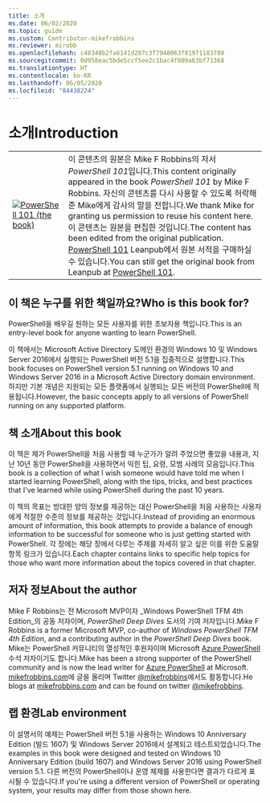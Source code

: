 ```yaml
---
title: 소개
ms.date: 06/02/2020
ms.topic: guide
ms.custom: Contributor-mikefrobbins
ms.reviewer: mirobb
ms.openlocfilehash: c48340b2fa6141d207c3f7948063f81971183780
ms.sourcegitcommit: 0d958eac5bde5ccf5ee2c1bac4f009a63bf71368
ms.translationtype: HT
ms.contentlocale: ko-KR
ms.lasthandoff: 06/05/2020
ms.locfileid: "84438224"
---
```

# <a name="introduction"></a><span data-ttu-id="4b5ac-102">소개</span><span class="sxs-lookup"><span data-stu-id="4b5ac-102">Introduction</span></span>

<table>
  <tr><td>
  <a href="https://leanpub.com/powershell101">
  <img src="media/powershell101-150x194.png" alt="PowerShell 101 (the book)" />
  </a>
  </td>
  <td colspan=2>
<span data-ttu-id="4b5ac-103">이 콘텐츠의 원본은 Mike F Robbins의 저서 <em>PowerShell 101</em>입니다.</span><span class="sxs-lookup"><span data-stu-id="4b5ac-103">This content originally appeared in the book <em>PowerShell 101</em> by Mike F Robbins.</span></span> <span data-ttu-id="4b5ac-104">자신의 콘텐츠를 다시 사용할 수 있도록 허락해 준 Mike에게 감사의 말을 전합니다.</span><span class="sxs-lookup"><span data-stu-id="4b5ac-104">We thank Mike for granting us permission to reuse his content here.</span></span> <span data-ttu-id="4b5ac-105">이 콘텐츠는 원본을 편집한 것입니다.</span><span class="sxs-lookup"><span data-stu-id="4b5ac-105">The content has been edited from the original publication.</span></span> <span data-ttu-id="4b5ac-106"><a href="https://leanpub.com/powershell101">PowerShell 101</a> Leanpub에서 원본 서적을 구매하실 수 있습니다.</span><span class="sxs-lookup"><span data-stu-id="4b5ac-106">You can still get the original book from Leanpub at <a href="https://leanpub.com/powershell101">PowerShell 101</a>.</span></span>
  </td></tr>
</table>

## <a name="who-is-this-book-for"></a><span data-ttu-id="4b5ac-107">이 책은 누구를 위한 책일까요?</span><span class="sxs-lookup"><span data-stu-id="4b5ac-107">Who is this book for?</span></span>

<span data-ttu-id="4b5ac-108">PowerShell을 배우길 원하는 모든 사용자를 위한 초보자용 책입니다.</span><span class="sxs-lookup"><span data-stu-id="4b5ac-108">This is an entry-level book for anyone wanting to learn PowerShell.</span></span>

<span data-ttu-id="4b5ac-109">이 책에서는 Microsoft Active Directory 도메인 환경의 Windows 10 및 Windows Server 2016에서 실행되는 PowerShell 버전 5.1을 집중적으로 설명합니다.</span><span class="sxs-lookup"><span data-stu-id="4b5ac-109">This book focuses on PowerShell version 5.1 running on Windows 10 and Windows Server 2016 in a Microsoft Active Directory domain environment.</span></span> <span data-ttu-id="4b5ac-110">하지만 기본 개념은 지원되는 모든 플랫폼에서 실행되는 모든 버전의 PowerShell에 적용됩니다.</span><span class="sxs-lookup"><span data-stu-id="4b5ac-110">However, the basic concepts apply to all versions of PowerShell running on any supported platform.</span></span>

## <a name="about-this-book"></a><span data-ttu-id="4b5ac-111">책 소개</span><span class="sxs-lookup"><span data-stu-id="4b5ac-111">About this book</span></span>

<span data-ttu-id="4b5ac-112">이 책은 제가 PowerShell을 처음 사용할 때 누군가가 알려 주었으면 좋았을 내용과, 지난 10년 동안 PowerShell을 사용하면서 익힌 팁, 요령, 모범 사례의 모음입니다.</span><span class="sxs-lookup"><span data-stu-id="4b5ac-112">This book is a collection of what I wish someone would have told me when I started learning PowerShell, along with the tips, tricks, and best practices that I've learned while using PowerShell during the past 10 years.</span></span>

<span data-ttu-id="4b5ac-113">이 책의 목표는 방대한 양의 정보를 제공하는 대신 PowerShell을 처음 사용하는 사용자에게 적절한 수준의 정보를 제공하는 것입니다.</span><span class="sxs-lookup"><span data-stu-id="4b5ac-113">Instead of providing an enormous amount of information, this book attempts to provide a balance of enough information to be successful for someone who is just getting started with PowerShell.</span></span> <span data-ttu-id="4b5ac-114">각 장에는 해당 장에서 다루는 주제를 자세히 알고 싶은 이를 위한 도움말 항목 링크가 있습니다.</span><span class="sxs-lookup"><span data-stu-id="4b5ac-114">Each chapter contains links to specific help topics for those who want more information about the topics covered in that chapter.</span></span>

## <a name="about-the-author"></a><span data-ttu-id="4b5ac-115">저자 정보</span><span class="sxs-lookup"><span data-stu-id="4b5ac-115">About the author</span></span>

<span data-ttu-id="4b5ac-116">Mike F Robbins는 전 Microsoft MVP이자 _Windows PowerShell TFM 4th Edition_의 공동 저자이며, _PowerShell Deep Dives_ 도서의 기여 저자입니다.</span><span class="sxs-lookup"><span data-stu-id="4b5ac-116">Mike F Robbins is a former Microsoft MVP, co-author of _Windows PowerShell TFM 4th Edition_, and a contributing author in the _PowerShell Deep Dives_ book.</span></span> <span data-ttu-id="4b5ac-117">Mike는 PowerShell 커뮤니티의 열성적인 후원자이며 Microsoft [Azure PowerShell][] 수석 저자이기도 합니다.</span><span class="sxs-lookup"><span data-stu-id="4b5ac-117">Mike has been a strong supporter of the PowerShell community and is now the lead writer for [Azure PowerShell][] at Microsoft.</span></span> <span data-ttu-id="4b5ac-118">[mikefrobbins.com][]에 글을 올리며 Twitter [@mikefrobbins][]에서도 활동합니다.</span><span class="sxs-lookup"><span data-stu-id="4b5ac-118">He blogs at [mikefrobbins.com][] and can be found on twitter [@mikefrobbins][].</span></span>

## <a name="lab-environment"></a><span data-ttu-id="4b5ac-119">랩 환경</span><span class="sxs-lookup"><span data-stu-id="4b5ac-119">Lab environment</span></span>

<span data-ttu-id="4b5ac-120">이 설명서의 예제는 PowerShell 버전 5.1을 사용하는 Windows 10 Anniversary Edition (빌드 1607) 및 Windows Server 2016에서 설계되고 테스트되었습니다.</span><span class="sxs-lookup"><span data-stu-id="4b5ac-120">The examples in this book were designed and tested on Windows 10 Anniversary Edition (build 1607) and Windows Server 2016 using PowerShell version 5.1.</span></span> <span data-ttu-id="4b5ac-121">다른 버전의 PowerShell이나 운영 체제를 사용한다면 결과가 다르게 표시될 수 있습니다.</span><span class="sxs-lookup"><span data-stu-id="4b5ac-121">If you're using a different version of PowerShell or operating system, your results may differ from those shown here.</span></span>

<!-- link references -->
[@mikefrobbins]: https://twitter.com/mikefrobbins
[mikefrobbins.com]: http://mikefrobbins.com/
[PowerShell 101]: https://leanpub.com/powershell101
[Azure PowerShell]: /powershell/azure
